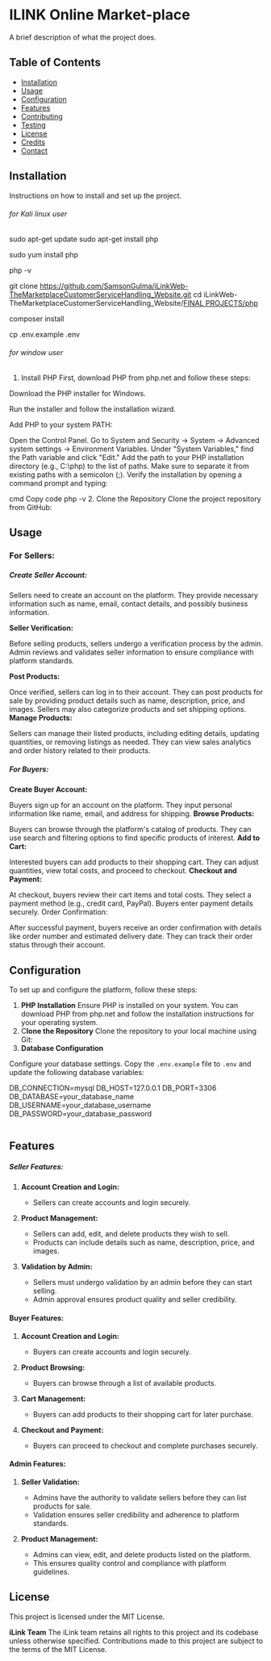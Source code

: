 # ILINK Online Market-place

A brief description of what the project does.

## Table of Contents

- [Installation](#installation)
- [Usage](#usage)
- [Configuration](#configuration)
- [Features](#features)
- [Contributing](#contributing)
- [Testing](#testing)
- [License](#license)
- [Credits](#credits)
- [Contact](#contact)

## Installation

Instructions on how to install and set up the project.

###### for Kali linux user

sudo apt-get update
sudo apt-get install php

sudo yum install php

php -v

git clone https://github.com/SamsonGulma/iLinkWeb-TheMarketplaceCustomerServiceHandling_Website.git
cd iLinkWeb-TheMarketplaceCustomerServiceHandling_Website/[FINAL PROJECTS/php](https://github.com/SamsonGulma/iLinkWeb-TheMarketplaceCustomerServiceHandling_Website/tree/main/FINAL%20PROJECTS/php "This path skips through empty directories")

composer install

cp .env.example .env

###### for window user

1. Install PHP
   First, download PHP from php.net and follow these steps:

Download the PHP installer for Windows.

Run the installer and follow the installation wizard.

Add PHP to your system PATH:

Open the Control Panel.
Go to System and Security -> System -> Advanced system settings -> Environment Variables.
Under "System Variables," find the Path variable and click "Edit."
Add the path to your PHP installation directory (e.g., C:\php) to the list of paths. Make sure to separate it from existing paths with a semicolon (;).
Verify the installation by opening a command prompt and typing:

cmd
Copy code
php -v
2. Clone the Repository
Clone the project repository from GitHub:

## Usage

### For Sellers:

##### Create Seller Account:

Sellers need to create an account on the platform.
They provide necessary information such as name, email, contact details, and possibly business information.

**Seller Verification:**

Before selling products, sellers undergo a verification process by the admin.
Admin reviews and validates seller information to ensure compliance with platform standards.

**Post Products:**

Once verified, sellers can log in to their account.
They can post products for sale by providing product details such as name, description, price, and images.
Sellers may also categorize products and set shipping options.
**Manage Products:**

Sellers can manage their listed products, including editing details, updating quantities, or removing listings as needed.
They can view sales analytics and order history related to their products.

##### For Buyers:

**Create Buyer Account:**

Buyers sign up for an account on the platform.
They input personal information like name, email, and address for shipping.
**Browse Products:**

Buyers can browse through the platform's catalog of products.
They can use search and filtering options to find specific products of interest.
**Add to Cart:**

Interested buyers can add products to their shopping cart.
They can adjust quantities, view total costs, and proceed to checkout.
**Checkout and Payment:**

At checkout, buyers review their cart items and total costs.
They select a payment method (e.g., credit card, PayPal).
Buyers enter payment details securely.
Order Confirmation:

After successful payment, buyers receive an order confirmation with details like order number and estimated delivery date.
They can track their order status through their account.

## Configuration

To set up and configure the platform, follow these steps:

1. **PHP Installation**
   Ensure PHP is installed on your system. You can download PHP from php.net and follow the installation instructions for your operating system.
2. C**lone the Repository**
   Clone the repository to your local machine using Git:
3. **Database Configuration**

Configure your database settings. Copy the `.env.example` file to `.env` and update the following database variables:

DB_CONNECTION=mysql
DB_HOST=127.0.0.1
DB_PORT=3306
DB_DATABASE=your_database_name
DB_USERNAME=your_database_username
DB_PASSWORD=your_database_password

<pre><div class="dark bg-gray-950 rounded-md border-[0.5px] border-token-border-medium"><div class="flex items-center relative text-token-text-secondary bg-token-main-surface-secondary px-4 py-2 text-xs font-sans justify-between rounded-t-md"><span></span></div></div></pre>

## Features

##### Seller Features:

1. **Account Creation and Login:**

   - Sellers can create accounts and login securely.
2. **Product Management:**

   - Sellers can add, edit, and delete products they wish to sell.
   - Products can include details such as name, description, price, and images.
3. **Validation by Admin:**

   - Sellers must undergo validation by an admin before they can start selling.
   - Admin approval ensures product quality and seller credibility.

#### Buyer Features:

1. **Account Creation and Login:**

   - Buyers can create accounts and login securely.
2. **Product Browsing:**

   - Buyers can browse through a list of available products.
3. **Cart Management:**

   - Buyers can add products to their shopping cart for later purchase.
4. **Checkout and Payment:**

   - Buyers can proceed to checkout and complete purchases securely.

#### Admin Features:

1. **Seller Validation:**

   - Admins have the authority to validate sellers before they can list products for sale.
   - Validation ensures seller credibility and adherence to platform standards.
2. **Product Management:**

   - Admins can view, edit, and delete products listed on the platform.
   - This ensures quality control and compliance with platform guidelines.

## License

This project is licensed under the MIT License.

**iLink Team**
The iLink team retains all rights to this project and its codebase unless otherwise specified. Contributions made to this project are subject to the terms of the MIT License.
